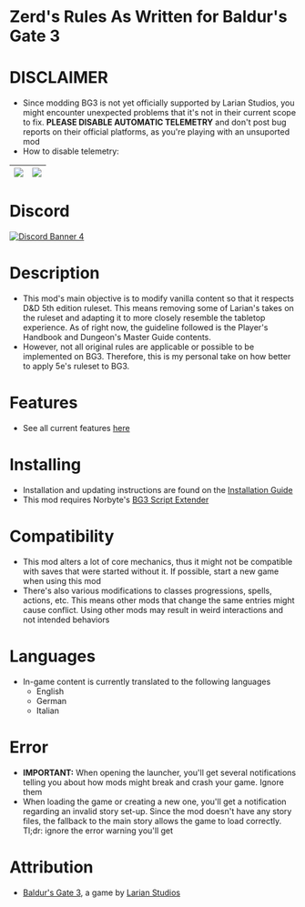 Zerd's Rules As Written for Baldur's Gate 3
=======

# DISCLAIMER
* Since modding BG3 is not yet officially supported by Larian Studios, you might encounter unexpected problems that it's not in their current scope to fix. **PLEASE DISABLE AUTOMATIC TELEMETRY** and don't post bug reports on their official platforms, as you're playing with an unsuported mod
* How to disable telemetry:

| ![](https://i.imgur.com/jUXpr2A.png) | ![](https://i.imgur.com/s8b4zk3.png) |
|:---:|:---:|

# Discord

[![Discord Banner 4](https://discordapp.com/api/guilds/767878527634243624/widget.png?style=banner2)](https://discord.gg/FFKTbzKktj)

# Description
* This mod's main objective is to modify vanilla content so that it respects D&D 5th edition ruleset. This means removing some of Larian's takes on the ruleset and adapting it to more closely resemble the tabletop experience. As of right now, the guideline followed is the Player's Handbook and Dungeon's Master Guide contents.
* However, not all original rules are applicable or possible to be implemented on BG3. Therefore, this is my personal take on how better to apply 5e's ruleset to BG3.

# Features
* See all current features [here](https://github.com/ZerdBG3/RAW/blob/main/Features.md)

# Installing
* Installation and updating instructions are found on the [Installation Guide](https://github.com/ZerdBG3/RAW/blob/main/Installing.md)
* This mod requires Norbyte's [BG3 Script Extender](https://github.com/Norbyte/bg3se/releases)

# Compatibility
* This mod alters a lot of core mechanics, thus it might not be compatible with saves that were started without it. If possible, start a new game when using this mod
* There's also various modifications to classes progressions, spells, actions, etc. This means other mods that change the same entries might cause conflict. Using other mods may result in weird interactions and not intended behaviors

# Languages
* In-game content is currently translated to the following languages
  - English
  - German
  - Italian

# Error
* **IMPORTANT:** When opening the launcher, you'll get several notifications telling you about how mods might break and crash your game. Ignore them
* When loading the game or creating a new one, you'll get a notification regarding an invalid story set-up. Since the mod doesn't have any story files, the fallback to the main story allows the game to load correctly. Tl;dr: ignore the error warning you'll get

# Attribution
- [Baldur's Gate 3](https://store.steampowered.com/app/1086940/Baldurs_Gate_3/), a game by [Larian Studios](http://larian.com/)
